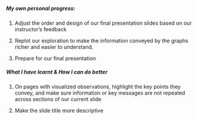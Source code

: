 ##### My own personal progress:

1. Adjust the order and design of our final presentation slides based on our instructor’s feedback

2. Replot our exploration to make the information conveyed by the graphs richer and easier to understand.

3. Prepare for our final presentation 



##### What I have learnt & How I can do better

1. On pages with visualized observations, highlight the key points they convey, and make sure information or key messages are not repeated across sections of our current slide
  
2. Make the slide title more descriptive
